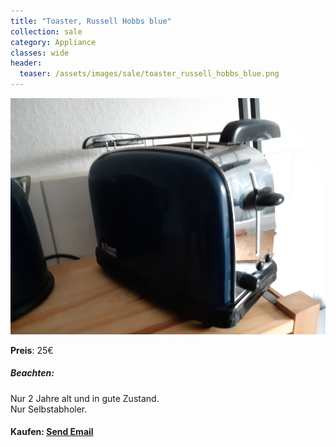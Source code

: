 ```yaml
---
title: "Toaster, Russell Hobbs blue"
collection: sale
category: Appliance
classes: wide
header: 
  teaser: /assets/images/sale/toaster_russell_hobbs_blue.png
---
```




<a href="">
  <img src="/assets/images/sale/toaster_russell_hobbs_blue.png" alt="Toaster, Russell Hobbs blue">
</a>

**Preis**: 25€

##### Beachten:
Nur 2 Jahre alt und in gute Zustand.<br>Nur Selbstabholer.

#### Kaufen: <a href = "mailto:digitaldasler@gmail.com?subject=Toaster, Russell Hobbs blue">Send Email</a>

